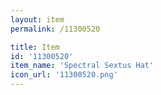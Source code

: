 ```yaml
---
layout: item
permalink: /11300520

title: Item
id: '11300520'
item_name: 'Spectral Sextus Hat'
icon_url: '11300520.png'
---
```

